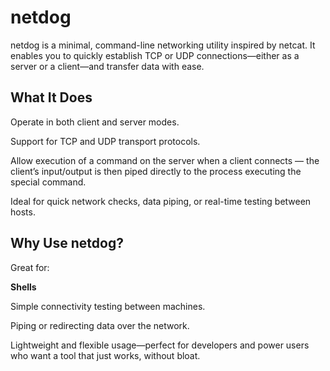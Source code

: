 # netdog

netdog is a minimal, command-line networking utility inspired by netcat. It enables you to quickly establish TCP or UDP connections—either as a server or a client—and transfer data with ease.

## What It Does

Operate in both client and server modes.

Support for TCP and UDP transport protocols.

Allow execution of a command on the server when a client connects — the client’s input/output is then piped directly to the process executing the special command.

Ideal for quick network checks, data piping, or real-time testing between hosts.

## Why Use netdog?

Great for:

**Shells**

Simple connectivity testing between machines.

Piping or redirecting data over the network.

Lightweight and flexible usage—perfect for developers and power users who want a tool that just works, without bloat.